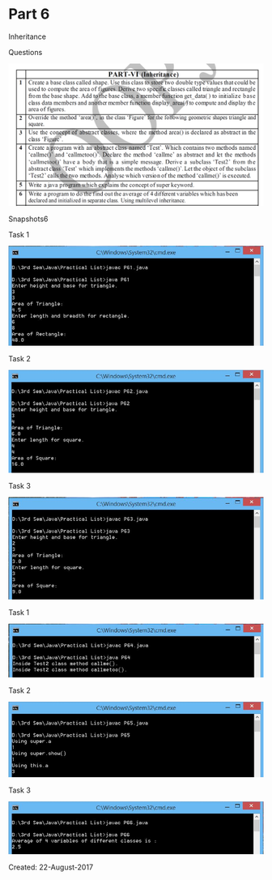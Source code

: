 # Part 6

Inheritance

Questions

![Snap 1](https://github.com/Kashyap-Nirmal/Java-Practice/blob/main/Part%206/Screenshot/Screenshot%20(1443).png)

Snapshots6

Task 1

![P61](https://github.com/Kashyap-Nirmal/Java-Practice/blob/main/Part%206/Screenshot/P61.jpg)

Task 2

![P62](https://github.com/Kashyap-Nirmal/Java-Practice/blob/main/Part%206/Screenshot/P62.jpg)

Task 3

![P63](https://github.com/Kashyap-Nirmal/Java-Practice/blob/main/Part%206/Screenshot/P63.jpg)

Task 1

![P64](https://github.com/Kashyap-Nirmal/Java-Practice/blob/main/Part%206/Screenshot/P64.jpg)

Task 2

![P65](https://github.com/Kashyap-Nirmal/Java-Practice/blob/main/Part%206/Screenshot/P65.jpg)

Task 3

![P66](https://github.com/Kashyap-Nirmal/Java-Practice/blob/main/Part%206/Screenshot/P66.jpg)

Created: 22-August-2017

